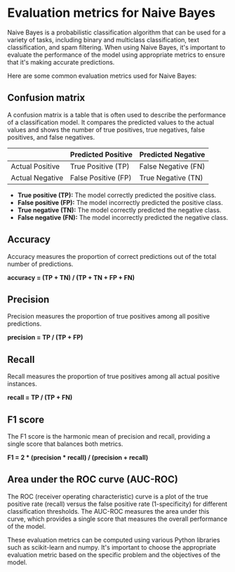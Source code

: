 # Evaluation metrics for Naive Bayes
Naive Bayes is a probabilistic classification algorithm that can be used for a variety of tasks, including binary and multiclass classification, text classification, and spam filtering. When using Naive Bayes, it's important to evaluate the performance of the model using appropriate metrics to ensure that it's making accurate predictions.

Here are some common evaluation metrics used for Naive Bayes:

## Confusion matrix
A confusion matrix is a table that is often used to describe the performance of a classification model. It compares the predicted values to the actual values and shows the number of true positives, true negatives, false positives, and false negatives.


|                 | Predicted Positive  | Predicted Negative |
| --------------- | ------------- | ------------- | 
| Actual Positive | True Positive (TP)  | False Negative (FN)  |
| Actual Negative | 	False Positive (FP)  | True Negative (TN) |

- **True positive (TP):** The model correctly predicted the positive class.
- **False positive (FP):** The model incorrectly predicted the positive class.
- **True negative (TN):** The model correctly predicted the negative class.
- **False negative (FN):** The model incorrectly predicted the negative class.

## Accuracy
Accuracy measures the proportion of correct predictions out of the total number of predictions.

**accuracy = (TP + TN) / (TP + TN + FP + FN)**

## Precision
Precision measures the proportion of true positives among all positive predictions.

**precision = TP / (TP + FP)**

## Recall
Recall measures the proportion of true positives among all actual positive instances.

**recall = TP / (TP + FN)**

## F1 score
The F1 score is the harmonic mean of precision and recall, providing a single score that balances both metrics.

**F1 = 2 * (precision * recall) / (precision + recall)**

## Area under the ROC curve (AUC-ROC)
The ROC (receiver operating characteristic) curve is a plot of the true positive rate (recall) versus the false positive rate (1-specificity) for different classification thresholds. The AUC-ROC measures the area under this curve, which provides a single score that measures the overall performance of the model.

These evaluation metrics can be computed using various Python libraries such as scikit-learn and numpy. It's important to choose the appropriate evaluation metric based on the specific problem and the objectives of the model.

